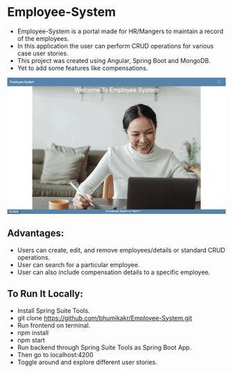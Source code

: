 # Employee-System

- Employee-System is a portal made for HR/Mangers to maintain a record of the employees.
- In this application the user can perform CRUD operations for various case user stories.
- This project was created using Angular, Spring Boot and MongoDB.
- Yet to add some features like compensations.

![app demo](demo.gif)


## Advantages:

- Users can create, edit, and remove employees/details or standard CRUD operations.
- User can search for a particular employee.
- User can also include compensation details to a specific employee.


## To Run It Locally:

- Install Spring Suite Tools.
- git clone https://github.com/bhumikakr/Employee-System.git
- Run frontend on terminal.
- npm install
- npm start
- Run backend through Spring Suite Tools as Spring Boot App.
- Then go to localhost:4200
- Toggle around and explore different user stories.

